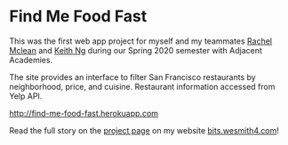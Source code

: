 # Find Me Food Fast
This was the first web app project for myself and my teammates [Rachel Mclean](https://github.com/rachel-mclean) and [Keith Ng](https://github.com/keithjng) during our Spring 2020 semester with Adjacent Academies.

The site provides an interface to filter San Francisco restaurants by neighborhood, price, and cuisine.  Restaurant information accessed from Yelp API.

http://find-me-food-fast.herokuapp.com

Read the full story on the [project page](https://bits.wesmith4.com/project/find-me-food-fast) on my website [bits.wesmith4.com](https://bits.wesmith4.com)!

